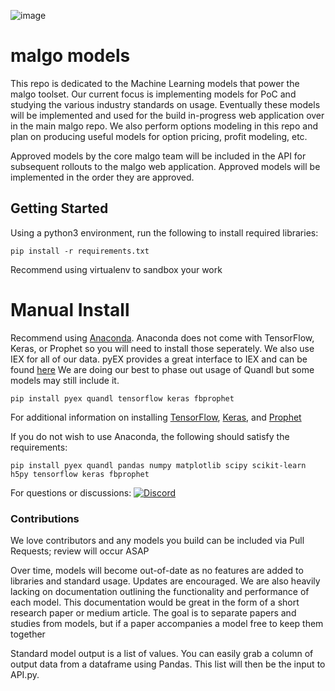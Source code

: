 ![image](https://user-images.githubusercontent.com/17502298/51855300-e6bfab00-22fa-11e9-9386-5b4be49bddea.png)

# malgo models

This repo is dedicated to the Machine Learning models that power the malgo toolset. Our current focus is implementing models for PoC and studying the various industry standards on usage. Eventually these models will be implemented and used for the build in-progress web application over in the main malgo repo. We also perform options modeling in this repo and plan on producing useful models for option pricing, profit modeling, etc.

Approved models by the core malgo team will be included in the API for subsequent rollouts to the malgo web application. Approved models will be implemented in the order they are approved.

## Getting Started

Using a python3 environment, run the following to install required libraries:
```
pip install -r requirements.txt
```
Recommend using virtualenv to sandbox your work

# Manual Install 
Recommend using [Anaconda](https://www.anaconda.com/distribution/). Anaconda does not come with TensorFlow, Keras, or Prophet so you will need to install those seperately. We also use IEX for all of our data. pyEX provides a great interface to IEX and can be found [here](https://github.com/timkpaine/pyEX) We are doing our best to phase out usage of Quandl but some models may still include it. 

```
pip install pyex quandl tensorflow keras fbprophet 
```
For additional information on installing [TensorFlow](https://www.tensorflow.org/install), [Keras](https://keras.io/#installation), and [Prophet](https://facebook.github.io/prophet/docs/installation.html) 

If you do not wish to use Anaconda, the following should satisfy the requirements: 
```
pip install pyex quandl pandas numpy matplotlib scipy scikit-learn h5py tensorflow keras fbprophet
```

For questions or discussions: [![Discord](https://user-images.githubusercontent.com/7288322/34471967-1df7808a-efbb-11e7-9088-ed0b04151291.png)](https://discord.gg/YzeEJ4)

### Contributions

We love contributors and any models you build can be included via Pull Requests; review will occur ASAP

Over time, models will become out-of-date as no features are added to libraries and standard usage. Updates are encouraged. We are also heavily lacking on documentation outlining the functionality and performance of each model. This documentation would be great in the form of a short research paper or medium article. The goal is to separate papers and studies from models, but if a paper accompanies a model free to keep them together

Standard model output is a list of values. You can easily grab a column of output data from a dataframe using Pandas. This list will then be the input to API.py. 
